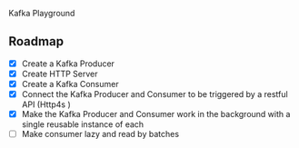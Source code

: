 Kafka Playground

## Roadmap

-   [x] Create a Kafka Producer
-   [x] Create HTTP Server
-   [x] Create a Kafka Consumer
-   [x] Connect the Kafka Producer and Consumer to be triggered by a restful API (Http4s )
-   [x] Make the Kafka Producer and Consumer work in the background with a single reusable instance of each
-   [ ] Make consumer lazy and read by batches
